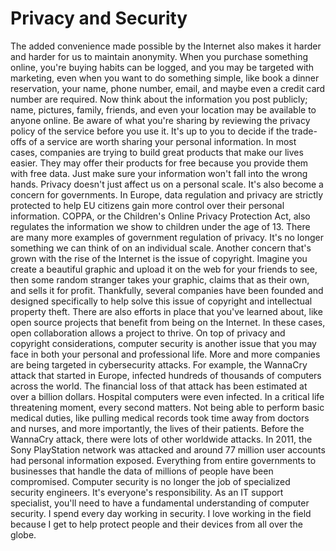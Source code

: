 # Privacy and Security

The added convenience made possible by the Internet also makes it harder and harder for us to maintain anonymity. When you purchase something online, you're buying habits can be logged, and you may be targeted with marketing, even when you want to do something simple, like book a dinner reservation, your name, phone number, email, and maybe even a credit card number are required. Now think about the information you post publicly; name, pictures, family, friends, and even your location may be available to anyone online. Be aware of what you're sharing by reviewing the privacy policy of the service before you use it. It's up to you to decide if the trade-offs of a service are worth sharing your personal information. In most cases, companies are trying to build great products that make our lives easier. They may offer their products for free because you provide them with free data. Just make sure your information won't fall into the wrong hands. Privacy doesn't just affect us on a personal scale. It's also become a concern for governments. In Europe, data regulation and privacy are strictly protected to help EU citizens gain more control over their personal information. COPPA, or the Children's Online Privacy Protection Act, also regulates the information we show to children under the age of 13. There are many more examples of government regulation of privacy. It's no longer something we can think of on an individual scale. Another concern that's grown with the rise of the Internet is the issue of copyright. Imagine you create a beautiful graphic and upload it on the web for your friends to see, then some random stranger takes your graphic, claims that as their own, and sells it for profit. Thankfully, several companies have been founded and designed specifically to help solve this issue of copyright and intellectual property theft. There are also efforts in place that you've learned about, like open source projects that benefit from being on the Internet. In these cases, open collaboration allows a project to thrive. On top of privacy and copyright considerations, computer security is another issue that you may face in both your personal and professional life. More and more companies are being targeted in cybersecurity attacks. For example, the WannaCry attack that started in Europe, infected hundreds of thousands of computers across the world. The financial loss of that attack has been estimated at over a billion dollars. Hospital computers were even infected. In a critical life threatening moment, every second matters. Not being able to perform basic medical duties, like pulling medical records took time away from doctors and nurses, and more importantly, the lives of their patients. Before the WannaCry attack, there were lots of other worldwide attacks. In 2011, the Sony PlayStation network was attacked and around 77 million user accounts had personal information exposed. Everything from entire governments to businesses that handle the data of millions of people have been compromised. Computer security is no longer the job of specialized security engineers. It's everyone's responsibility. As an IT support specialist, you'll need to have a fundamental understanding of computer security. I spend every day working in security. I love working in the field because I get to help protect people and their devices from all over the globe.
